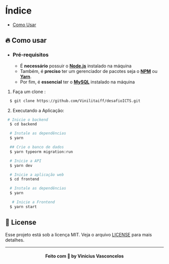 # Índice

- [Como Usar](#como-usar)

<a id="como-usar"></a>

## :fire: Como usar

- ### **Pré-requisitos**

  - É **necessário** possuir o **[Node.js](https://nodejs.org/en/)** instalado na máquina
  - Também, é **preciso** ter um gerenciador de pacotes seja o **[NPM](https://www.npmjs.com/)** ou **[Yarn](https://yarnpkg.com/)**.
  - Por fim, é **essencial** ter o **[MySQL](https://duckduckgo.com/?q=mysql)** instalado na máquina

1. Faça um clone :

```sh
  $ git clone https://github.com/Vinilitaiff/desafioICTS.git
```

2. Executando a Aplicação:

```sh
 # Inicie o backend
  $ cd backend

  # Instale as dependências
  $ yarn

  ## Crie o banco de dados  
  $ yarn typeorm migration:run   

  # Inicie a API
  $ yarn dev

  # Inicie a aplicação web
  $ cd frontend

  # Instale as dependências
  $ yarn

   # Inicie a Frontend
  $ yarn start

```

## :memo: License

Esse projeto está sob a licença MIT. Veja o arquivo [LICENSE](LICENSE.md) para mais detalhes.

---

<h4 align="center">
    Feito com 💜 by Vinicius Vasconcelos
</h4>
